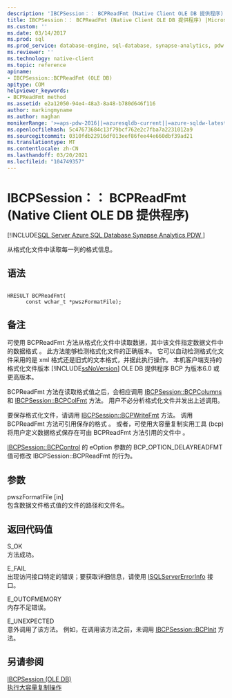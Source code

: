 ```yaml
---
description: 'IBCPSession：： BCPReadFmt (Native Client OLE DB 提供程序) '
title: IBCPSession：： BCPReadFmt (Native Client OLE DB 提供程序) |Microsoft Docs
ms.custom: ''
ms.date: 03/14/2017
ms.prod: sql
ms.prod_service: database-engine, sql-database, synapse-analytics, pdw
ms.reviewer: ''
ms.technology: native-client
ms.topic: reference
apiname:
- IBCPSession::BCPReadFmt (OLE DB)
apitype: COM
helpviewer_keywords:
- BCPReadFmt method
ms.assetid: e2a12050-94e4-48a3-8a48-b780d646f116
author: markingmyname
ms.author: maghan
monikerRange: '>=aps-pdw-2016||=azuresqldb-current||=azure-sqldw-latest||>=sql-server-2016||>=sql-server-linux-2017||=azuresqldb-mi-current'
ms.openlocfilehash: 5c47673684c13f79bcf762e2c7fba7a2231012a9
ms.sourcegitcommit: 0310fdb22916df013eef86fee44e660dbf39ad21
ms.translationtype: MT
ms.contentlocale: zh-CN
ms.lasthandoff: 03/20/2021
ms.locfileid: "104749357"
---
```

# <a name="ibcpsessionbcpreadfmt-native-client-ole-db-provider"></a>IBCPSession：： BCPReadFmt (Native Client OLE DB 提供程序) 
[!INCLUDE[SQL Server Azure SQL Database Synapse Analytics PDW ](../../includes/applies-to-version/sql-asdb-asdbmi-asa-pdw.md)]

  从格式化文件中读取每一列的格式信息。  
  
## <a name="syntax"></a>语法  
  
```  
  
HRESULT BCPReadFmt(   
      const wchar_t *pwszFormatFile);  
```  
  
## <a name="remarks"></a>备注  
 可使用 BCPReadFmt 方法从格式化文件中读取数据，其中该文件指定数据文件中的数据格式  。 此方法能够检测格式化文件的正确版本。 它可以自动检测格式化文件采用的是 xml 格式还是旧式的文本格式，并据此执行操作。 本机客户端支持的格式化文件版本 [!INCLUDE[ssNoVersion](../../includes/ssnoversion-md.md)] OLE DB 提供程序 BCP 为版本6.0 或更高版本。  
  
 BCPReadFmt 方法在读取格式值之后，会相应调用 [IBCPSession::BCPColumns](../../relational-databases/native-client-ole-db-interfaces/ibcpsession-bcpcolumns-ole-db.md) 和 [IBCPSession::BCPColFmt](../../relational-databases/native-client-ole-db-interfaces/ibcpsession-bcpcolfmt-ole-db.md) 方法。 用户不必分析格式化文件并发出上述调用。  
  
 要保存格式化文件，请调用 [IBCPSession::BCPWriteFmt](../../relational-databases/native-client-ole-db-interfaces/ibcpsession-bcpwritefmt-ole-db.md) 方法。 调用 BCPReadFmt 方法可引用保存的格式  。 或者，可使用大容量复制实用工具 (bcp) 将用户定义数据格式保存在可由 BCPReadFmt 方法引用的文件中   。  
  
 [IBCPSession::BCPControl](../../relational-databases/native-client-ole-db-interfaces/ibcpsession-bcpcontrol-ole-db.md) 的 eOption 参数的 BCP_OPTION_DELAYREADFMT 值可修改 IBCPSession::BCPReadFmt 的行为。  
  
## <a name="arguments"></a>参数  
 pwszFormatFile  [in]  
 包含数据文件格式值的文件的路径和文件名。  
  
## <a name="return-code-values"></a>返回代码值  
 S_OK  
 方法成功。  
  
 E_FAIL  
 出现访问接口特定的错误；要获取详细信息，请使用 [ISQLServerErrorInfo](isqlservererrorinfo-geterrorinfo-ole-db.md) 接口。  
  
 E_OUTOFMEMORY  
 内存不足错误。  
  
 E_UNEXPECTED  
 意外调用了该方法。 例如，在调用该方法之前，未调用 [IBCPSession::BCPInit](../../relational-databases/native-client-ole-db-interfaces/ibcpsession-bcpinit-ole-db.md) 方法。  
  
## <a name="see-also"></a>另请参阅  
 [IBCPSession &#40;OLE DB&#41;](../../relational-databases/native-client-ole-db-interfaces/ibcpsession-ole-db.md)   
 [执行大容量复制操作](../../relational-databases/native-client/features/performing-bulk-copy-operations.md)  
  
